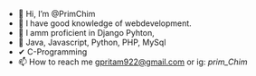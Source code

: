 - 👋 Hi, I’m @PrimChim
- 👀 I have good knowledge of webdevelopment.
- 🌱 I amm proficient in Django Pyhton,
- 💞️ Java, Javascript, Python, PHP, MySql
- ✔ C-Programming
- 📫 How to reach me gpritam922@gmail.com or ig: _prim_Chim_

<!---
PrimChim/PrimChim is a ✨ special ✨ repository because its `README.md` (this file) appears on your GitHub profile.
You can click the Preview link to take a look at your changes.
--->
